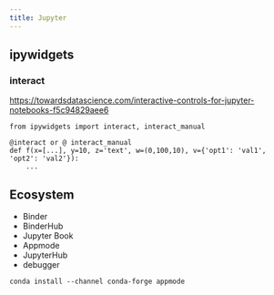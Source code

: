 ```yaml
---
title: Jupyter
---
```


## ipywidgets
### interact
https://towardsdatascience.com/interactive-controls-for-jupyter-notebooks-f5c94829aee6

```
from ipywidgets import interact, interact_manual

@interact or @ interact_manual
def f(x=[...], y=10, z='text', w=(0,100,10), v={'opt1': 'val1', 'opt2': 'val2'}):
	...
```


## Ecosystem
- Binder
- BinderHub
- Jupyter Book
- Appmode
- JupyterHub
- debugger


```
conda install --channel conda-forge appmode
```
